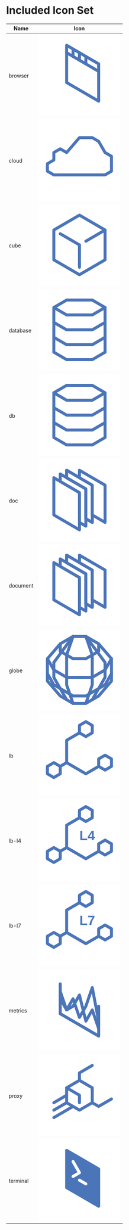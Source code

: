 # Included Icon Set

| Name | Icon |
| ---- | ---- |
| browser | ![browser](img/included/browser.svg) |
| cloud | ![cloud](img/included/cloud.svg) |
| cube | ![cube](img/included/cube.svg) |
| database | ![database](img/included/database.svg) |
| db | ![db](img/included/db.svg) |
| doc | ![doc](img/included/doc.svg) |
| document | ![document](img/included/document.svg) |
| globe | ![globe](img/included/globe.svg) |
| lb | ![lb](img/included/lb.svg) |
| lb-l4 | ![lb-l4](img/included/lb-l4.svg) |
| lb-l7 | ![lb-l7](img/included/lb-l7.svg) |
| metrics | ![metrics](img/included/metrics.svg) |
| proxy | ![proxy](img/included/proxy.svg) |
| terminal | ![terminal](img/included/terminal.svg) |
